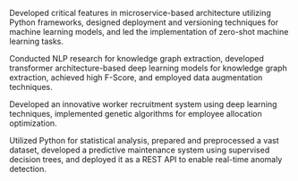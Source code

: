 Developed critical features in microservice-based architecture utilizing Python frameworks, designed deployment and versioning techniques for machine learning models, and led the implementation of zero-shot machine learning tasks.

Conducted NLP research for knowledge graph extraction, developed transformer architecture-based deep learning models for knowledge graph extraction, achieved high F-Score, and employed data augmentation techniques.

Developed an innovative worker recruitment system using deep learning techniques, implemented genetic algorithms for employee allocation optimization.

Utilized Python for statistical analysis, prepared and preprocessed a vast dataset, developed a predictive maintenance system using supervised decision trees, and deployed it as a REST API to enable real-time anomaly detection.
